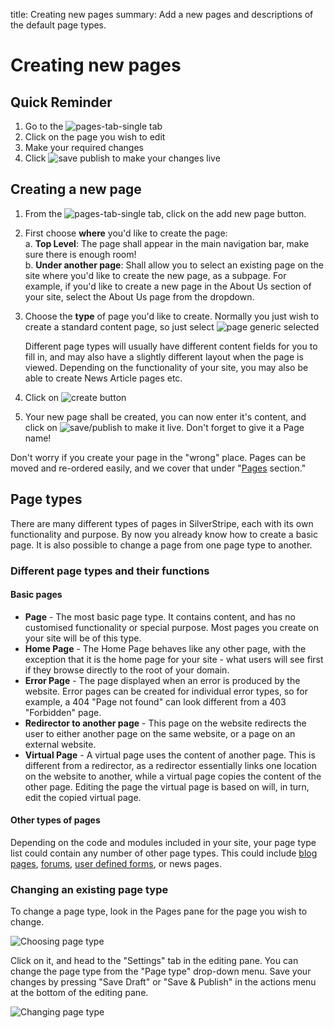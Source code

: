 title: Creating new pages
summary: Add a new pages and descriptions of the default page types.

# Creating new pages

## Quick Reminder

 1. Go to the ![pages-tab-single](/_images/pages-tab-single.png) tab
 2. Click on the page you wish to edit
 3. Make your required changes
 4. Click ![save publish](/_images/save-publish.png) to make your changes live

## Creating a new page

 1. From the ![pages-tab-single](/_images/pages-tab-single.png) tab, click on the add new page button.
 2. First choose **where** you'd like to create the page:  
    a. **Top Level**: The page shall appear in the main navigation bar, make sure there is enough room!  
    b. **Under another page**: Shall allow you to select an existing page on the site where you'd like to create the new page, as a subpage. For example, if you'd like to create a new page in the About Us section of your site, select the About Us page from the dropdown.
 3. Choose the **type** of page you'd like to create. Normally you just wish to create a standard content page, so just select ![page generic selected](/_images/page-generic-selected.png)

    <div class="note" markdown="1"> Different page types will usually have different content fields for you to fill in, and may also have a slightly different layout when the page is viewed. Depending on the functionality of your site, you may also be able to create News Article pages etc.</div>  

 4. Click on ![create button](/_images/create-button.png)  
 5. Your new page shall be created, you can now enter it's content, and click on ![save/publish](/_images/save-publish.png) to make it live. Don't forget to give it a Page name!

    <div class="note" markdown="1">
Don't worry if you create your page in the "wrong" place.  Pages can be moved and re-ordered easily, and we cover that under "[Pages](pages) section."
</div>

## Page types

There are many different types of pages in SilverStripe, each with its own functionality and purpose. By now you already know how to create a basic page. It is also possible to change a page from one page type to another.

### Different page types and their functions

#### Basic pages

* **Page** - The most basic page type. It contains content, and has no customised functionality or special purpose. Most pages you create on your site will be of this type.
* **Home Page** - The Home Page behaves like any other page, with the exception that it is the home page for your site - what users will see first if they browse directly to the root of your domain.
* **Error Page** - The page displayed when an error is produced by the website. Error pages can be created for individual error types, so for example, a 404 "Page not found" can look different from a 403 "Forbidden" page.
* **Redirector to another page** - This page on the website redirects the user to either another page on the same website, or a page on an external website.
* **Virtual Page** - A virtual page uses the content of another page. This is different from a redirector, as a redirector essentially links one location on the website to another, while a virtual page copies the content of the other page. Editing the page the virtual page is based on will, in turn, edit the copied virtual page.

#### Other types of pages

Depending on the code and modules included in your site, your page type list could contain any
number of other page types. This could include [blog pages](/optional_features/blogs), [forums](/optional_features/forums), [user defined forms](/optional_features/forms), or
news pages.

### Changing an existing page type

To change a page type, look in the Pages pane for the page you wish to change.

![Choosing page type](/_images/Choosing-A-Page.png)

Click on it, and head to the "Settings" tab in the editing pane. You can change the page type from the "Page type" drop-down menu. Save your changes by pressing "Save Draft" or "Save & Publish" in the actions menu at the bottom of the editing pane.

![Changing page type](/_images/Changing-Page-Type.png)
